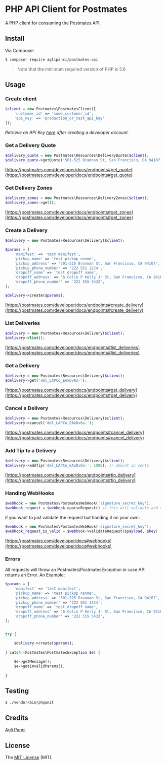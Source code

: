 # PHP API Client for Postmates

A PHP client for consuming the Postmates API.

## Install

Via Composer

``` bash
$ composer require aglipanci/postmates-api
```

> Note that the minimum required version of PHP is 5.6

## Usage

### Create client

```php
$client = new Postmates\PostmatesClient([
    'customer_id' => 'some_customer_id',
    'api_key' => 'production_or_test_api_key'
]);
```
*Retrieve an API Key [here](https://postmates.com/developer/apikey) after creating a developer account.*

### Get a Delivery Quote

```php
$delivery_quote = new Postmates\Resources\DeliveryQuote($client);
$delivery_quote->getQuote('501-525 Brannan St, San Francisco, CA 94107', '6 Colin P Kelly Jr St, San Francisco, CA 94107');
```
[https://postmates.com/developer/docs/endpoints#get_quote](https://postmates.com/developer/docs/endpoints#get_quote)

### Get Delivery Zones

```php
$delivery_zones = new Postmates\Resources\DeliveryZones($client);
$delivery_zones->get();
```

[https://postmates.com/developer/docs/endpoints#get_zones](https://postmates.com/developer/docs/endpoints#get_zones)

### Create a Delivery

```php
$delivery = new Postmates\Resources\Delivery($client);

$params = [
    'manifest' => 'test manifest',
    'pickup_name' => 'test pickup nanme',
    'pickup_address' => '501-525 Brannan St, San Francisco, CA 94107',
    'pickup_phone_number' => '222 551 1234',
    'dropoff_name' => 'test dropoff name',
    'dropoff_address' => '6 Colin P Kelly Jr St, San Francisco, CA 94107',
    'dropoff_phone_number' => '222 555 5432',
];

$delivery->create($params);
```

[https://postmates.com/developer/docs/endpoints#create_delivery](https://postmates.com/developer/docs/endpoints#create_delivery)

### List Deliveries

```php
$delivery = new Postmates\Resources\Delivery($client);
$delivery->list();
```

[https://postmates.com/developer/docs/endpoints#list_deliveries](https://postmates.com/developer/docs/endpoints#list_deliveries)

### Get a Delivery

```php
$delivery = new Postmates\Resources\Delivery($client);
$delivery->get('del_LAPCo_EAxDv6z-');
```

[https://postmates.com/developer/docs/endpoints#get_delivery](https://postmates.com/developer/docs/endpoints#get_delivery)

### Cancel a Delivery

```php
$delivery = new Postmates\Resources\Delivery($client);
$delivery->cancel('del_LAPCo_EAxDv6a-');
```

[https://postmates.com/developer/docs/endpoints#cancel_delivery](https://postmates.com/developer/docs/endpoints#cancel_delivery)

### Add Tip to a Delivery

```php
$delivery = new Postmates\Resources\Delivery($client);
$delivery->addTip('del_LAPCo_EAxDv6a-', 1000); // amount in cents
```

[https://postmates.com/developer/docs/endpoints#tip_delivery](https://postmates.com/developer/docs/endpoints#tip_delivery)


### Handing WebHooks

```php
$webhook = new Postmates\PostmatesWebHook('signature_secret_key');
$webhook_request = $webhook->parseRequest() // this will validate and return the webhook request
```
if you want to just validate the request but handing it on your own:
```php
$webhook = new Postmates\PostmatesWebHook('signature_secret_key');
$webhook_request_is_valid = $webhook->validateRequest($payload, $key)
```

[https://postmates.com/developer/docs#webhooks](https://postmates.com/developer/docs#webhooks)

### Errors
All requests will throw an Postmates\PostmatesException in case API returns an Error.
An Example:
```php
$params = [
    'manifest' => 'test manifest',
    'pickup_name' => 'test pickup nanme',
    'pickup_address' => '501-525 Brannan St, San Francisco, CA 94107',
    'pickup_phone_number' => '222 551 1234',
    'dropoff_name' => 'test dropoff name',
    'dropoff_address' => '6 Colin P Kelly Jr St, San Francisco, CA 94107',
    'dropoff_phone_number' => '222 555 5432',
];


try {

    $delivery->create($params);
    
} catch (Postmates\PostmatesException $e) {
    
    $e->getMessage();
    $e->getInvalidParams();
    
}
```


## Testing

``` bash
$ ./vendor/bin/phpunit
```

## Credits

[Agli Panci](https://github.com/aglipanci)

## License

The [MIT License](https://opensource.org/licenses/MIT) (MIT).
